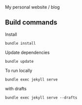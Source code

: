 My personal website / blog

## Build commands

Install
```
bundle install
```
Update dependencies
```
bundle update
```

To run locally
```
bundle exec jekyll serve
```
with drafts
```
bundle exec jekyll serve --drafts
```
